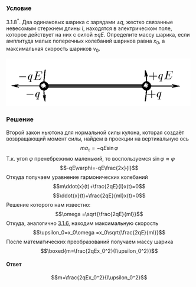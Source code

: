 ###  Условие 

$3.1.8^*.$ Два одинаковых шарика с зарядами $\pm q$, жестко связанные невесомым стержнем длины $l$, находятся в электрическом поле, которое действует на них с силой $\pm qE$. Определите массу шарика, если амплитуда малых поперечных колебаний шариков равна $x_0$, а максимальная скорость шариков $v_0$. 

![ К задаче $3.1.8^*$ |499x130, 39%](../../img/3.1.8/statement.png)

### Решение

Второй закон ньютона для нормальной силы кулона, которая создаёт возвращающий момент силы, найдем в проекции на вертикальную ось $$ma_\tau =-qE\sin\varphi$$ Т.к. угол $\varphi$ пренебрежимо маленький, то воспользуемся $\sin\varphi\approx\varphi$ $$-qE\varphi=-qE\frac{2x}{l}$$ Откуда получаем уравнение гармонических колебаний $$m\ddot{x}(t)+\frac{2qE}{l}x(t)=0$$ $$\ddot{x}(t)+\frac{2qE}{ml}x(t)=0$$ Решение которого нам известно: $$\omega =\sqrt{\frac{2qE}{ml}}$$ Откуда, аналогично [3.1.6](../3.1.6), находим максимальную скорость $$\upsilon_0=x_0\omega =x_0\sqrt{\frac{2qE}{ml}}$$ После математических преобразований получаем массу шарика $$\boxed{m=\frac{2qEx_0^2}{l\upsilon_0^2}}$$ 

#### Ответ

$$m=\frac{2qEx_0^2}{l\upsilon_0^2}$$ 
